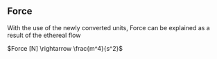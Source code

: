 ## Force


With the use of the newly converted units, Force can be explained as a result of the ethereal flow

$Force [N] \rightarrow \frac{m^4}{s^2}$


